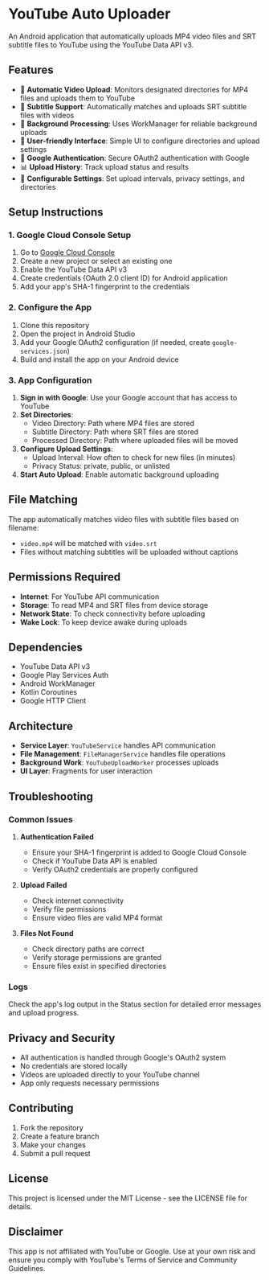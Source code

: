 # YouTube Auto Uploader

An Android application that automatically uploads MP4 video files and SRT subtitle files to YouTube using the YouTube Data API v3.

## Features

- 🎥 **Automatic Video Upload**: Monitors designated directories for MP4 files and uploads them to YouTube
- 📝 **Subtitle Support**: Automatically matches and uploads SRT subtitle files with videos
- 🔄 **Background Processing**: Uses WorkManager for reliable background uploads
- 📱 **User-friendly Interface**: Simple UI to configure directories and upload settings
- 🔐 **Google Authentication**: Secure OAuth2 authentication with Google
- 📊 **Upload History**: Track upload status and results
- 🔧 **Configurable Settings**: Set upload intervals, privacy settings, and directories

## Setup Instructions

### 1. Google Cloud Console Setup

1. Go to [Google Cloud Console](https://console.cloud.google.com/)
2. Create a new project or select an existing one
3. Enable the YouTube Data API v3
4. Create credentials (OAuth 2.0 client ID) for Android application
5. Add your app's SHA-1 fingerprint to the credentials

### 2. Configure the App

1. Clone this repository
2. Open the project in Android Studio
3. Add your Google OAuth2 configuration (if needed, create `google-services.json`)
4. Build and install the app on your Android device

### 3. App Configuration

1. **Sign in with Google**: Use your Google account that has access to YouTube
2. **Set Directories**:
   - Video Directory: Path where MP4 files are stored
   - Subtitle Directory: Path where SRT files are stored
   - Processed Directory: Path where uploaded files will be moved
3. **Configure Upload Settings**:
   - Upload Interval: How often to check for new files (in minutes)
   - Privacy Status: private, public, or unlisted
4. **Start Auto Upload**: Enable automatic background uploading

## File Matching

The app automatically matches video files with subtitle files based on filename:
- `video.mp4` will be matched with `video.srt`
- Files without matching subtitles will be uploaded without captions

## Permissions Required

- **Internet**: For YouTube API communication
- **Storage**: To read MP4 and SRT files from device storage
- **Network State**: To check connectivity before uploading
- **Wake Lock**: To keep device awake during uploads

## Dependencies

- YouTube Data API v3
- Google Play Services Auth
- Android WorkManager
- Kotlin Coroutines
- Google HTTP Client

## Architecture

- **Service Layer**: `YouTubeService` handles API communication
- **File Management**: `FileManagerService` handles file operations
- **Background Work**: `YouTubeUploadWorker` processes uploads
- **UI Layer**: Fragments for user interaction

## Troubleshooting

### Common Issues

1. **Authentication Failed**
   - Ensure your SHA-1 fingerprint is added to Google Cloud Console
   - Check if YouTube Data API is enabled
   - Verify OAuth2 credentials are properly configured

2. **Upload Failed**
   - Check internet connectivity
   - Verify file permissions
   - Ensure video files are valid MP4 format

3. **Files Not Found**
   - Check directory paths are correct
   - Verify storage permissions are granted
   - Ensure files exist in specified directories

### Logs

Check the app's log output in the Status section for detailed error messages and upload progress.

## Privacy and Security

- All authentication is handled through Google's OAuth2 system
- No credentials are stored locally
- Videos are uploaded directly to your YouTube channel
- App only requests necessary permissions

## Contributing

1. Fork the repository
2. Create a feature branch
3. Make your changes
4. Submit a pull request

## License

This project is licensed under the MIT License - see the LICENSE file for details.

## Disclaimer

This app is not affiliated with YouTube or Google. Use at your own risk and ensure you comply with YouTube's Terms of Service and Community Guidelines.
